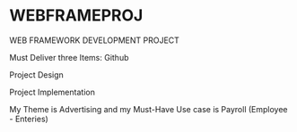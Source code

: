 # WEBFRAMEPROJ
WEB FRAMEWORK DEVELOPMENT PROJECT

Must Deliver three Items:
Github

Project Design

Project Implementation

My Theme is Advertising 
and my Must-Have Use case is Payroll (Employee - Enteries)
